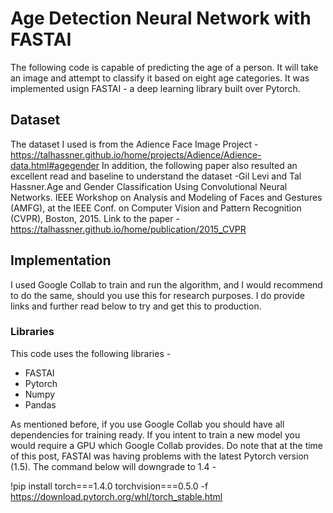 # Age Detection Neural Network with FASTAI

The following code is capable of predicting the age of a person. It will take an image and attempt to classify it based on eight age categories. It was implemented usign FASTAI - a deep learning library built over Pytorch. 

## Dataset
The dataset I used is from the Adience Face Image Project - https://talhassner.github.io/home/projects/Adience/Adience-data.html#agegender
In addition, the following paper also resulted an excellent read and baseline to understand the dataset -Gil Levi and Tal Hassner.Age and Gender Classification Using Convolutional Neural Networks. IEEE Workshop on Analysis and Modeling of Faces and Gestures (AMFG), at the IEEE Conf. on Computer Vision and Pattern Recognition (CVPR), Boston, 2015. 
Link to the paper - https://talhassner.github.io/home/publication/2015_CVPR

## Implementation

I used Google Collab to train and run the algorithm, and I would recommend to do the same, should you use this for research purposes. I do provide links and further read below to try and get this to production.

### Libraries

This code uses the following libraries - 
* FASTAI
* Pytorch
* Numpy
* Pandas

As mentioned before, if you use Google Collab you should have all dependencies for training ready. If you intent to train a new model you would require a GPU which Google Collab provides. 
Do note that at the time of this post, FASTAI was having problems with the latest Pytorch version (1.5). The command below will downgrade to 1.4 - 

!pip install torch===1.4.0 torchvision===0.5.0 -f https://download.pytorch.org/whl/torch_stable.html

